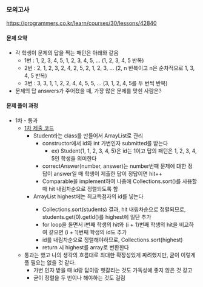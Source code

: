 ### 모의고사
https://programmers.co.kr/learn/courses/30/lessons/42840


#### 문제 요약
* 각 학생이 문제의 답을 찍는 패턴은 아래와 같음
    * 1번 : 1, 2, 3, 4, 5, 1, 2, 3, 4, 5, ... (1, 2, 3, 4, 5 반복)
    * 2번 : 2, 1, 2, 3, 2, 4, 2, 5, 2, 1, 2, 3, ... (2, n 반복이고 n은 순차적으로 1, 3, 4, 5 반복)
    * 3번 : 3, 3, 1, 1, 2, 2, 4, 4, 5, 5, ... (3, 1, 2, 4, 5를 두 번씩 반복)
* 문제의 답 answers가 주어졌을 때, 가장 많은 문제를 맞힌 사람은?


#### 문제 풀이 과정
* 1차 - 통과
    * [1차 제출 코드](solution1.java)
        * Student라는 class를 만들어서 ArrayList로 관리
            * constructor에서 id와 int 가변인자 submitted를 받는다
                * ex) Student(1, 1, 2, 3, 4, 5)은 id는 1이고 답의 패턴은 1, 2, 3, 4, 5인 학생을 의미한다
            * correctAnswer(number, answer)는 number번째 문제에 대한 정답이 answer일 때 학생이 제출한 답이 정답이면 hit++
            * Comparable을 implement하여 나중에 Collections.sort()를 사용할 때 hit 내림차순으로 정렬되도록 함
        * ArrayList<Integer> highest에는 최고득점자의 id를 넣는다
            * Collections.sort(students) 결과, hit 내림차순으로 정렬되므로, students.get(0).getId()를 highest에 일단 추가
            * for loop을 돌면서 i번째 학생의 hit와 (i + 1)번째 학생의 hit을 비교하여 같으면 (i + 1)번째 학생의 id도 추가
            * id를 내림차순으로 정렬해야하므로, Collections.sort(highest)
            * return 시 highest를 array로 변환한다
    * 통과는 했고 나의 생각의 흐름대로 최대한 확장성있게 짜려했지만, 굳이 이렇게 풀 필요는 없을 것 같다.
        * 가변 인자 받을 때 id랑 답이랑 헷갈리는 것도 가독성에 좋지 않은 것 같고
        * 굳이 정렬을 두 번이나 해야하는 것도 걸림